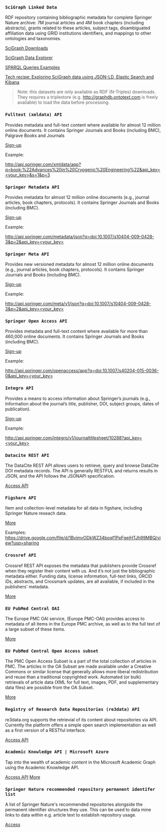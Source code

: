 ### `SciGraph Linked Data`

RDF repository containing bibliographic metadata for complete Springer Nature archive: 7M journal articles and 4M book chapters (including abstracts), grants related to these articles, subject tags, disambiguated affiliation data using GRID institutions identifiers, and mappings to other ontologies and taxonomies.  

[SciGraph Downloads](http://scigraph.springernature.com/explorer/downloads/)

[SciGraph Data Explorer](http://scigraph.springernature.com/explorer/)

[SPARQL Queries Examples](https://github.com/springernature/scigraph/tree/master/2017Q2/hackday-2017-06-23/examples/graphdb)

[Tech recipe: Exploring SciGraph data using JSON-LD, Elastic Search and Kibana](http://www.michelepasin.org/blog/2017/04/06/exploring-scigraph-data-using-elastic-search-and-kibana/)

> Note: this datasets are only available as RDF (N-Triples) downloads. They requires a triplestore (e.g. http://graphdb.ontotext.com is freely available) to load the data before processing.

### `Fulltext (xmldata) API`

Provides metadata and full-text content where available for almost 12 million online documents. It contains Springer Journals and Books (including BMC), Palgrave Books and Journals

[Sign-up](https://dev.springer.com/)

Example:

[http://api.springer.com/xmldata/app?q=book:%22Advances%20in%20Cryogenic%20Engineering%22&api_key=<your_key>&s=1&p=3](http://api.springer.com/xmldata/app?q=book:%22Advances%20in%20Cryogenic%20Engineering%22&api_key=<your_key>&s=1&p=3)

### `Springer Metadata API`

Provides metadata for almost 12 million online documents (e.g., journal articles, book chapters, protocols). It contains Springer Journals and Books (including BMC).

[Sign-up](https://dev.springer.com/)

Example:

[http://api.springer.com/metadata/json?q=doi:10.1007/s10404-009-0428-3&p=2&api_key=<your_key>](http://api.springer.com/metadata/json?q=doi:10.1007/s10404-009-0428-3&p=2&api_key=<your_key>)

### `Springer Meta API` 
Provides new versioned metadata for almost 12 million online documents (e.g., journal articles, book chapters, protocols). It contains Springer Journals and Books (including BMC).

[Sign-up](https://dev.springer.com/)

Example:

[http://api.springer.com/meta/v1/json?q=doi:10.1007/s10404-009-0428-3&p=2&api_key=<your_key>](http://api.springer.com/meta/v1/json?q=doi:10.1007/s10404-009-0428-3&p=2&api_key=<your_key>)

### `Springer Open Access API`

Provides metadata and full-text content where available for more than 460,000 online documents. It contains Springer Journals and Books (including BMC). 

[Sign-up](https://dev.springer.com/)

Example:

[http://api.springer.com/openaccess/app?q=doi:10.1007/s40204-015-0036-0&api_key=<your_key>](http://api.springer.com/openaccess/app?q=doi:10.1007/s40204-015-0036-0&api_key=<your_key>)

### `Integro API`

Provides a means to access information about Springer’s journals (e.g., Information about the journal’s title, publisher, DOI, subject groups, dates of publication).

[Sign-up](https://dev.springer.com/)

Example:

[http://api.springer.com/integro/v1/journaltitlesheet/10288?api_key=<your_key>](http://api.springer.com/integro/v1/journaltitlesheet/10288?api_key=<your_key>)

### `Datacite REST API`

The DataCite REST API allows users to retrieve, query and browse DataCite DOI metadata records. The API is generally RESTFUL and returns results in JSON, and the API follows the JSONAPI specification. 

[Access API](https://api.datacite.org/)

### `Figshare API`

Item and collection-level metadata for all data in figshare, including Springer Nature reseach data.

[More](https://docs.figshare.com/#figshare_documentation_api_description)

Examples:
https://drive.google.com/file/d/1BvimvODkWZ34boqf1PpFgeiHTJh99MBQ/view?usp=sharing

### `Crossref API`

Crossref REST API exposes the metadata that publishers provide Crossref when they register their content with us. And it’s not just the bibliographic metadata either. Funding data, license information, full-text links, ORCID iDs, abstracts, and Crossmark updates, are all available, if included in the publishers’ metadata.

[More](https://www.crossref.org/services/metadata-delivery/rest-api/)

### `EU PubMed Central OAI`

The Europe PMC OAI service, (Europe PMC-OAI) provides access to metadata of all items in the Europe PMC archive, as well as to the full text of a large subset of these items.

[More](https://europepmc.org/OaiService)

### `EU PubMed Central Open Access subset`

The PMC Open Access Subset is a part of the total collection of articles in PMC. The articles in the OA Subset are made available under a Creative Commons or similar license that generally allows more liberal redistribution and reuse than a traditional copyrighted work. Automated (or bulk) retrievals of article data (XML for full text, images, PDF, and supplementary data files) are possible from the OA Subset.

[More](https://www.ncbi.nlm.nih.gov/pmc/tools/openftlist/)

### `Registry of Research Data Repositories (re3data) API`

re3data.org supports the retrievial of its content about repositories via API. Currently the platform offers a simple open search implementation as well as a first version of a RESTful interface.

[Access API](https://www.re3data.org/api/doc)

### `Academic Knowledge API | Microsoft Azure`

Tap into the wealth of academic content in the Microsoft Academic Graph using the Academic Knowledge API.

[Access API](https://azure.microsoft.com/en-gb/services/cognitive-services/academic-knowledge/)
[More](https://docs.microsoft.com/en-gb/azure/cognitive-services/academic-knowledge/home)

### `Springer Nature recommended repository permanent identifer list`

A list of Springer Nature's recommended repositories alongside the permanent identifier structures they use. This can be used to data mine links to data within e.g. article text to establish repository usage.

[Access](https://docs.google.com/spreadsheets/d/1zjoFhMhTL0uz9kWkAqQOrUQw4OjydxR0sMmnaoqNnOQ/edit?usp=sharing)
